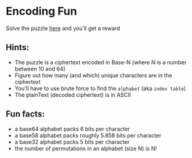# Encoding Fun

Solve the puzzle [here](encoded.txt) and you'll get a reward
## Hints:
* The puzzle is a ciphertext encoded in Base-N (where N is a number between 10 and 64)
* Figure out how many (and which) unique characters are in the ciphertext
* You'll have to use brute force to find the `alphabet` (aka `index table`)
* The plainText (decoded ciphertext) is in ASCII

## Fun facts:
* a base64 alphabet packs 6 bits per character
* a base58 alphabet packs roughly 5.858 bits per character
* a base32 alphabet packs 5 bits per character
* the number of permutations in an alphabet (size N) is N! 
